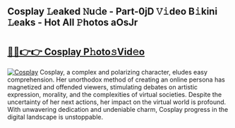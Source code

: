 ## Cosplay 𝙻eaked 𝙽u𝚍e - Part-0jD 𝚅𝚒deo B𝚒kini 𝙻eaks - Hot All 𝙿hotos aOsJr

# <h2><a href="http://ld3zoh.urlbe.top/?page=Cosplay">🔗🔗👉👉 Cosplay P𝚑oto𝚜Vid𝚎o</a></h2>

[![Cosplay](https://i.imgur.com/eBuTRDB.gif)](http://ld3zoh.urlbe.top/?page=Cosplay)
Cosplay, a complex and polarizing character, eludes easy comprehension. Her unorthodox method of creating an online persona has magnetized and offended viewers, stimulating debates on artistic expression, morality, and the complexities of virtual societies. Despite the uncertainty of her next actions, her impact on the virtual world is profound. With unwavering dedication and undeniable charm, Cosplay progress in the digital landscape is unstoppable.
